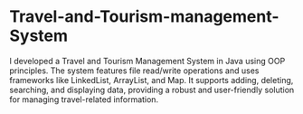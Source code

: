 # Travel-and-Tourism-management-System
I developed a Travel and Tourism Management System in Java using OOP principles. The system features file read/write operations and uses frameworks like LinkedList, ArrayList, and Map. It supports adding, deleting, searching, and displaying data, providing a robust and user-friendly solution for managing travel-related information.
